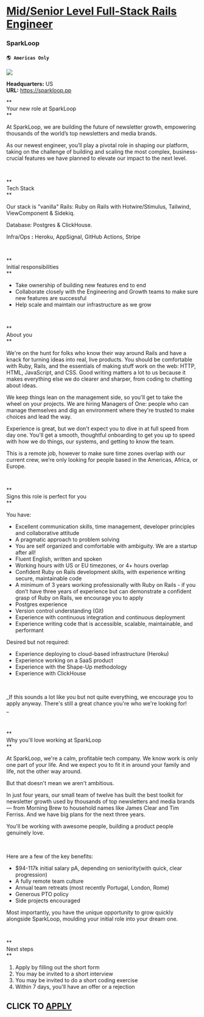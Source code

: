 # [Mid/Senior Level Full-Stack Rails Engineer](https://www.remotewlb.com/apply/mid-senior-level-full-stack-rails-engineer)  
### SparkLoop  
#### `🌎 Americas Only`  
![](https://we-work-remotely.imgix.net/logos/0136/4057/logo.gif?ixlib=rails-4.0.0&w=50&h=50&dpr=2&fit=fill&auto=compress)

**Headquarters:** US  
**URL:** https://sparkloop.pp

**  
Your new role at SparkLoop  
**  

At SparkLoop, we are building the future of newsletter growth, empowering thousands of the world’s top newsletters and media brands.  
  

As our newest engineer, you’ll play a pivotal role in shaping our platform, taking on the challenge of building and scaling the most complex, business-crucial features we have planned to elevate our impact to the next level.

‍  
  

**  
Tech Stack  
**  

Our stack is "vanilla" Rails: Ruby on Rails with Hotwire/Stimulus, Tailwind, ViewComponent & Sidekiq.  
  

Database: Postgres & ClickHouse.  
  

‍Infra/Ops **:** Heroku, AppSignal, GitHub Actions, Stripe  
  

‍  
  

**  
Initial responsibilities  
**  

  * Take ownership of building new features end to end
  * Collaborate closely with the Engineering and Growth teams to make sure new features are successful
  * Help scale and maintain our infrastructure as we grow

‍

**  
About you  
**  

We're on the hunt for folks who know their way around Rails and have a knack for turning ideas into real, live products. You should be comfortable with Ruby, Rails, and the essentials of making stuff work on the web: HTTP, HTML, JavaScript, and CSS. Good writing matters a lot to us because it makes everything else we do clearer and sharper, from coding to chatting about ideas.  
  

We keep things lean on the management side, so you'll get to take the wheel on your projects. We are hiring Managers of One: people who can manage themselves and dig an environment where they're trusted to make choices and lead the way.  
  

Experience is great, but we don't expect you to dive in at full speed from day one. You'll get a smooth, thoughtful onboarding to get you up to speed with how we do things, our systems, and getting to know the team.  
  

This is a remote job, however to make sure time zones overlap with our current crew, we’re only looking for people based in the Americas, Africa, or Europe.

‍  
  

**  
Signs this role is perfect for you  
**  

You have:  
  

  * Excellent communication skills, time management, developer principles and collaborative attitude
  * A pragmatic approach to problem solving
  * You are self organized and comfortable with ambiguity. We are a startup after all!
  * Fluent English, written and spoken
  * Working hours with US or EU timezones, or 4+ hours overlap
  * Confident Ruby on Rails development skills, with experience writing secure, maintainable code
  * A minimum of 3 years working professionally with Ruby on Rails - if you don’t have three years of experience but can demonstrate a confident grasp of Ruby on Rails, we encourage you to apply
  * Postgres experience
  * Version control understanding (Git)
  * Experience with continuous integration and continuous deployment
  * Experience writing code that is accessible, scalable, maintainable, and performant

Desired but not required:  
  

  * Experience deploying to cloud-based infrastructure (Heroku)
  * Experience working on a SaaS product
  * Experience with the Shape-Up methodology
  * Experience with ClickHouse

‍  
  

_If this sounds a lot like you but not quite everything, we encourage you to apply anyway. There's still a great chance you're who we're looking for!  
_  

‍  
  

**  
Why you'll love working at SparkLoop  
**  

At SparkLoop, we're a calm, profitable tech company. We know work is only one part of your life. And we expect you to fit it in around your family and life, not the other way around.  
  

But that doesn't mean we aren't ambitious.  
  

In just four years, our small team of twelve has built the best toolkit for newsletter growth used by thousands of top newsletters and media brands — from Morning Brew to household names like James Clear and Tim Ferriss. And we have big plans for the next three years.  
  

You'll be working with awesome people, building a product people genuinely love.  
  

‍  
  

Here are a few of the key benefits:  
  

  * $94-117k initial salary pA, depending on seniority(with quick, clear progression)
  * A fully remote team culture
  * Annual team retreats (most recently Portugal, London, Rome)
  * Generous PTO policy
  * Side projects encouraged

Most importantly, you have the unique opportunity to grow quickly alongside SparkLoop, moulding your initial role into your dream one.  
  

‍

**  
Next steps  
**  

  1. Apply by filling out the short form
  2. You may be invited to a short interview
  3. You may be invited to do a short coding exercise
  4. Within 7 days, you'll have an offer or a rejection

  
## CLICK TO [APPLY](https://www.remotewlb.com/apply/mid-senior-level-full-stack-rails-engineer)

